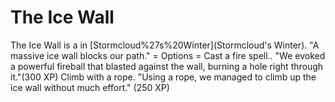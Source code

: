 # The Ice Wall

The Ice Wall is a in [Stormcloud%27s%20Winter](Stormcloud's Winter).
"A massive ice wall blocks our path."
= Options =
Cast a fire spell..
"We evoked a powerful fireball that blasted against the wall, burning a hole right through it."(300 XP)
Climb with a rope.
"Using a rope, we managed to climb up the ice wall without much effort." (250 XP)
